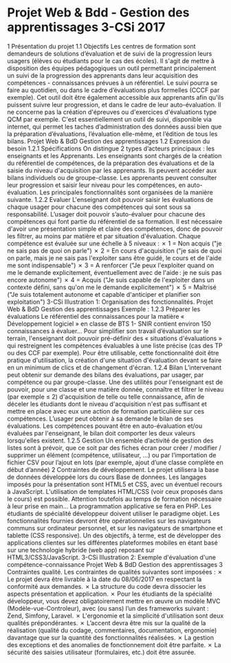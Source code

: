 Projet Web & Bdd - Gestion des apprentissages 3-CSi 2017
=================

 1 Présentation du projet
 1.1 Objectifs
Les centres de formation sont demandeurs de solutions d’évaluation et de suivi de la
progression leurs usagers (élèves ou étudiants pour le cas des écoles).
Il s'agit de mettre à disposition des équipes pédagogiques un outil permettant principalement
un suivi de la progression des apprenants dans leur acquisition des compétences - connaissances
prévues à un référentiel. Le suivi pourra se faire au quotidien, ou dans le cadre d’évaluations plus
formelles (CCCF par exemple).
Cet outil doit être également accessible aux apprenants afin qu'ils puissent suivre leur
progression, et dans le cadre de leur auto-évaluation.
Il ne concerne pas la création d'épreuves ou d'exercices d'évaluations type QCM par
exemple. C'est essentiellement un outil de suivi, disponible via internet, qui permet les taches
d’administration des données aussi bien que la préparation d’évaluations, l’évaluation elle-même,
et l’édition de tous les bilans.
Projet Web & BdD
Gestion des apprentissages
 1.2 Expression du besoin
 1.2.1 Spécifications
On distingue 2 types d’acteurs principaux : les enseignants et les Apprenants.
Les enseignants sont chargés de la création du référentiel de compétences, de la préparation des
évaluations et de la saisie du niveau d'acquisition par les apprenants. Ils peuvent accéder aux bilans
individuels ou de groupe-classe.
Les apprenants peuvent consulter leur progression et saisir leur niveau pour les compétences, en
auto-évaluation.
Les principales fonctionnalités sont organisées de la manière suivante.
 1.2.2 Evaluer
L'enseignant doit pouvoir saisir les évaluations de chaque usager pour chacune des compétences
qui sont sous sa responsabilité.
L’usager doit pouvoir s’auto-évaluer pour chacune des compétences qui font partie du référentiel
de sa formation.
Il est nécessaire d'avoir une présentation simple et claire des compétences, donc de pouvoir les
filtrer, au moins par matière et par situation d'évaluation.
Chaque compétence est évaluée sur une échelle à 5 niveaux :
✗ 1 = Non acquis ("je ne sais pas de quoi on parle")
✗ 2 = En cours d'acquisition ("je sais de quoi on parle, mais je ne sais pas l'exploiter sans
être guidé, le cours et de l'aide me sont indispensable")
✗ 3 = A renforcer ("Je peux l'exploiter quand on me le demande explicitement,
éventuellement avec de l'aide : je ne suis pas encore autonome")
✗ 4 = Acquis ("Je suis capable de l'exploiter dans un contexte défini, sans qu'on me le
demande explicitement")
✗ 5 = Maîtrisé ("Je suis totalement autonome et capable d'anticiper et planifier son
exploitation")
3-CSi
Illustration 1: Organisation des fonctionnalités.
Projet Web & BdD
Gestion des apprentissages
Exemple :
 1.2.3 Préparer les évaluations
Le référentiel des connaissances pour la matière « Développement logiciel » en classe de BTS 1-
SNIR contient environ 150 connaissances à évaluer… Pour simplifier son travail d’évaluation sur le
terrain, l'enseignant doit pouvoir pré-définir des « situations d'évaluations » qui restreignent les
compétences évaluables à une liste précise (cas des TP ou des CCF par exemple).
Pour être utilisable, cette fonctionnalité doit être pratique d'utilisation, la création d'une situation
d'évaluation devant se faire en un minimum de clics et de changement d'écran.
 1.2.4 Bilan
L’intervenant peut obtenir sur demande des bilans des évaluations, par usager, par compétence
ou par groupe-classe. Une des utilités pour l'enseignant est de pouvoir, pour une classe et une matière
donnée, connaître et filtrer le niveau (par exemple ≤ 2) d'acquisition de telle ou telle connaissance, afin
de déceler les étudiants dont le niveau d'acquisition n'est pas suffisant et mettre en place avec eux une
action de formation particulière sur ces compétences.
L’usager peut obtenir à sa demande le bilan de ses évaluations. Les compétences pouvant être en
auto-évaluation et/ou évaluées par l'enseignant, le bilan doit comporter les deux valeurs lorsqu'elles
existent.
 1.2.5 Gestion
Un ensemble d’activité de gestion des listes sont à prévoir, que ce soit par des fiches écran pour
créer / modifier / supprimer un élément (compétence, utilisateur, …) ou par l’importation de fichier CSV
pour l’ajout en lots (par exemple, ajout d’une classe complète en début d’année)
 2 Contraintes de développement.
Le projet utilisera la base de données développée lors du cours Base de données.
Les langages imposés pour la présentation sont HTML5 et CSS, avec un éventuel recours à
JavaScript. L'utilisation de templates HTML/CSS (voir ceux proposés dans le cours) est possible.
Attention toutefois au temps de formation nécessaire à leur prise en main…
La programmation applicative se fera en PHP. Les étudiants de spécialité développeur doivent
utiliser le paradigme objet.
Les fonctionnalités fournies devront être opérationnelles sur les navigateurs communs sur
ordinateur personnel, et sur les navigateurs de smartphone et tablette (CSS responsive).
Un des objectifs, à terme, est de développer des applications clientes sur les différentes plateformes
mobiles en étant basé sur une technologie hybride (web app) reposant sur
HTML3/CSS3/JavaScript.
3-CSi
Illustration 2: Exemple d'évaluation d'une compétence-connaissance
Projet Web & BdD
Gestion des apprentissages
 3 Contraintes qualité.
Les contraintes de qualités suivantes sont imposées :
✗ Le projet devra être livrable à la date du 08/06/2017 en respectant la conformité aux
demandes.
✗ La structure du code devra dissocier les aspects présentation et application.
✗ Pour les étudiants de la spécialité développeur, vous devez obligatoirement mettre
en œuvre un modèle MVC (Modèle-vue-Controleur), avec (ou sans) l’un des
frameworks suivant : Zend, Simfony, Laravel.
✗ L'ergonomie et la simplicité d'utilisation sont deux qualités prépondérantes.
✗ L’accent devra être mis sur la qualité de la réalisation (qualité du codage, commentaires,
documentation, ergonomie) davantage que sur la quantité des fonctionnalités réalisées.
✗ La gestion des exceptions et des anomalies de fonctionnement doit être parfaite.
✗ La sécurité des saisies utilisateur (formulaires, etc.) doit être assurée.
